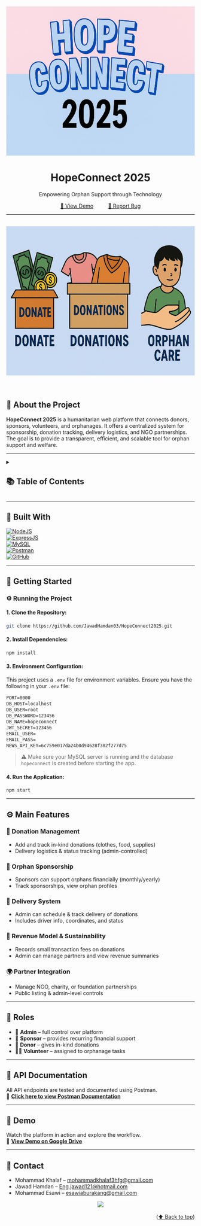 
<a name="readme-top"></a>
<div align="center">
  <br>
<img src="one.png" alt="HopeConnect Logo" width="1454" height="399"></div>

<div align="center">
  <h1>HopeConnect 2025</h1>
  <p>Empowering Orphan Support through Technology</p>
  <p align="center">
    <a href="#">🚀 View Demo</a>
    &nbsp;&nbsp;&nbsp;&nbsp;&nbsp;&nbsp;&nbsp;&nbsp;
<a href="https://github.com/shahdyaseen/Advanced-Software/issues/new?fbclid=IwY2xjawGbSfVleHRuA2FlbQIxMAABHfpruLp4mAM9uicRXzYqY49NZ9hJ7s6nwmzCuvIEB-5Ytoof13P6C6TWNA_aem_REREq35TkL-EGpRyJ1EFrQ">🐞 Report Bug </a> 
 </p>
</div>

---
<br>
<div align="center">
  <img src="two.png" alt="Description of the image" width="1454" height="399">
</div>
<br>
<br>

<a name="intro"></a>
## 🌟 About the Project

**HopeConnect 2025** is a humanitarian web platform that connects donors, sponsors, volunteers, and orphanages. It offers a centralized system for sponsorship, donation tracking, delivery logistics, and NGO partnerships. The goal is to provide a transparent, efficient, and scalable tool for orphan support and welfare.

---

<details>
  <summary><h2>📚 Table of Contents</h2></summary>
  <ol>
    <li><a href="#intro">Introduction</a></li>
    <li><a href="#bw">Built With</a></li>
    <li><a href="#gs">Getting Started</a></li>
    <li><a href="#coref">Main Features</a></li>
    <li><a href="#roles">Roles</a></li>
    <li><a href="#API">API Documentation</a></li>
    <li><a href="#demo">Demo</a></li>
    <li><a href="#contact">Contact</a></li>
  </ol>
</details>

---

<a name="bw"></a>
## 🔨 Built With

[![NodeJS](https://img.shields.io/badge/Node.js-339933?style=for-the-badge&logo=node-dot-js&logoColor=white)][NodeJSURL]  
[![ExpressJS](https://img.shields.io/badge/Express.js-000000?style=for-the-badge&logo=express&logoColor=white)][ExpressURL]  
[![MySQL]][MySQLURL]  
[![Postman]][PostmanURL]  
[![GitHub]][GithubURL]

---

<a name="gs"></a>
## 🚀 Getting Started

### ⚙️ Running the Project

#### 1. Clone the Repository:
```bash
git clone https://github.com/JawadHamdan03/HopeConnect2025.git
```

#### 2. Install Dependencies:
```bash
npm install
```

#### 3. Environment Configuration:
This project uses a `.env` file for environment variables. Ensure you have the following in your `.env` file:

```
PORT=8000
DB_HOST=localhost
DB_USER=root
DB_PASSWORD=123456
DB_NAME=hopeconnect
JWT_SECRET=123456
EMAIL_USER=
EMAIL_PASS=
NEWS_API_KEY=6c759e017da24b0d94628f382f277d75
```

> ⚠️ Make sure your MySQL server is running and the database `hopeconnect` is created before starting the app.

#### 4. Run the Application:
```bash
npm start
```

---

<a name="coref"></a>
## ⚙️ Main Features

### 🎁 Donation Management
- Add and track in-kind donations (clothes, food, supplies)
- Delivery logistics & status tracking (admin-controlled)

### 🧒 Orphan Sponsorship
- Sponsors can support orphans financially (monthly/yearly)
- Track sponsorships, view orphan profiles

### 🚚 Delivery System
- Admin can schedule & track delivery of donations
- Includes driver info, coordinates, and status

### 💸 Revenue Model & Sustainability
- Records small transaction fees on donations
- Admin can manage partners and view revenue summaries

### 🌍 Partner Integration
- Manage NGO, charity, or foundation partnerships
- Public listing & admin-level controls

---

<a name="roles"></a>
## 👥 Roles

- 👤 **Admin** – full control over platform
- 💸 **Sponsor** – provides recurring financial support
- 🎁 **Donor** – gives in-kind donations
- 🧑‍🔧 **Volunteer** – assigned to orphanage tasks

---

<a name="API"></a>
## 📡 API Documentation

All API endpoints are tested and documented using Postman.  
📄 [**Click here to view Postman Documentation**](https://documenter.getpostman.com/view/YOUR-DOC-ID)

---

<a name="demo"></a>
## 🎥 Demo

Watch the platform in action and explore the workflow.  
🔗 [**View Demo on Google Drive**](https://your-demo-link.com)

---

<a name="contact"></a>
## 📱 Contact

* Mohammad Khalaf – mohammadkhalaf3hfg@gmail.com  
* Jawad Hamdan – Eng.jawad121@hotmail.com 
* Mohammad Esawi – esawiaburakang@gmail.com  



<p align="center"><a href="https://github.com/MohammadSalemKhalaf/HOPECONNECT2025/graphs/contributors">
  <img src="https://contrib.rocks/image?repo=MohammadSalemKhalaf/HOPECONNECT2025" />
</a></p>
<p align="right">(<a href="#readme-top">⬆️ Back to top</a>)</p>


<!-- Badge & Link References -->
[MySQL]: https://img.shields.io/badge/MySQL-4479A1?style=for-the-badge&logo=mysql&logoColor=white
[MySQLURL]: https://www.mysql.com/

[NodeJSURL]: https://nodejs.org/
[ExpressURL]: https://expressjs.com/

[Postman]: https://img.shields.io/badge/Postman-FF6C37?style=for-the-badge&logo=postman&logoColor=white
[PostmanURL]: https://www.postman.com/

[GitHub]: https://img.shields.io/badge/GitHub-181717?style=for-the-badge&logo=github&logoColor=white
[GithubURL]: https://github.com/

<!-- Your Repository -->
[HopeConnectRepo]: https://github.com/JawadHamdan03/HopeConnect2025

